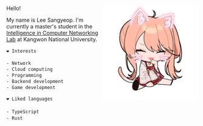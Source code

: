 <img align="right" src="https://github.com/cstria0106/cstria0106/blob/main/goorm.png?raw=true" height="250px"/>
Hello!

My name is Lee Sangyeop. I'm currently a master's student in the [Intelligence in Computer Networking Lab](https://icn.kangwon.ac.kr) at Kangwon National University.

```
❤️ Interests

- Network
- Cloud computing
- Programming
- Backend development
- Game development
```

```sh
❤️ Liked languages

- TypeScript
- Rust
```
